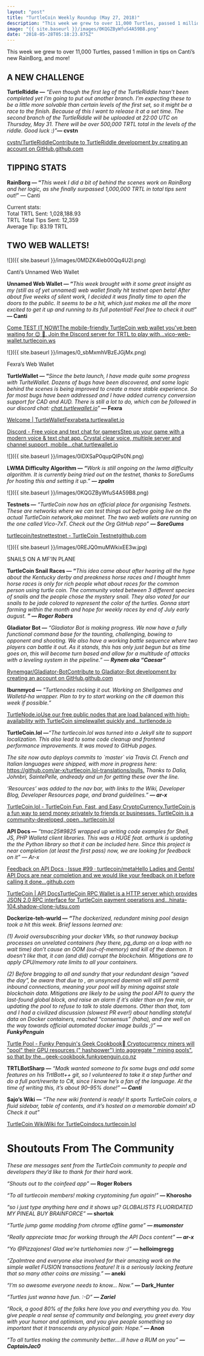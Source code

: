 ```yaml
---
layout: "post"
title: "TurtleCoin Weekly Roundup (May 27, 2018)"
description: "This week we grew to over 11,000 Turtles, passed 1 million in tips on Canti’s new RainBorg, and more!"
image: "{{ site.baseurl }}/images/0KQGZByWfuS4A59B8.png"
date: "2018-05-28T05:18:23.875Z"
---
```


This week we grew to over 11,000 Turtles, passed 1 million in tips on Canti’s new RainBorg, and more!

## A NEW CHALLENGE

**TurtleRiddle —** _“Even though the first leg of the TurtleRiddle hasn’t been completed yet I’m going to put out another branch. I’m expecting these to be a little more solvable than certain levels of the first set, so it might be a race to the finish. Because of this I want to release it at a set time. The second branch of the TurtleRiddle will be uploaded at 22:00 UTC on Thursday, May 31\. There will be over 500,000 TRTL total in the levels of the riddle. Good luck :)”_**— cvstn**

[cvstn/TurtleRiddleContribute to TurtleRiddle development by creating an account on GitHub.github.com](https://github.com/cvstn/TurtleRiddle)

## TIPPING STATS

**RainBorg — “**_This week I did a bit of behind the scenes work on RainBorg and her logic, as she finally surpassed 1,000,000 TRTL in total tips sent out!_” — Canti

Current stats:  
Total TRTL Sent: 1,028,188.93  
TRTL Total Tips Sent: 12,359  
Average Tip: 83.19 TRTL

## TWO WEB WALLETS!

![]({{ site.baseurl }}/images/0MDZK4leb00Qq4U2l.png)

Canti’s Unnamed Web Wallet

**Unnamed Web Wallet — “**_This week brought with it some great insight as my (still as of yet unnamed) web wallet finally hit testnet open beta! After about five weeks of silent work, I decided it was finally time to open the doors to the public. It seems to be a hit, which just makes me all the more excited to get it up and running to its full potential! Feel free to check it out!_” **— Canti**

[Come TEST IT NOW!The mobile-friendly TurtleCoin web wallet you've been waiting for 😉 🐢. Join the Discord server for TRTL to play with…vico-web-wallet.turtlecoin.ws](https://vico-web-wallet.turtlecoin.ws/)

![]({{ site.baseurl }}/images/0_sbMxmhVBzEJGjMx.png)

Fexra’s Web Wallet

**TurtleWallet — “**_Since the beta launch, I have made quite some progress with TurlteWallet. Dozens of bugs have been discovered, and some logic behind the scenes is being improved to create a more stable experience. So far most bugs have been addressed and I have added currency conversion support for CAD and AUD. There is still a lot to do, which can be followed in our discord chat:_ [_chat.turtlewallet.io_](http://chat.turtlewallet.io/)” **— Fexra**

[Welcome | TurtleWalletFexrabeta.turtlewallet.io](https://beta.turtlewallet.io/)

[Discord - Free voice and text chat for gamersStep up your game with a modern voice & text chat app. Crystal clear voice, multiple server and channel support, mobile…chat.turtlewallet.io](http://chat.turtlewallet.io/)

![]({{ site.baseurl }}/images/0IDXSaP0qupQIPs0N.png)

**LWMA Difficulty Algorithm — _“_**_Work is still ongoing on the lwma difficulty algorithm. It is currently being tried out on the testnet, thanks to SoreGums for hosting this and setting it up.”_ **_— zpalm_**

![]({{ site.baseurl }}/images/0KQGZByWfuS4A59B8.png)

**Testnets —** _“TurtleCoin now has an official place for organising Testnets. These are networks where we can test things out before going live on the actual TurtleCoin network,aka mainnet. The two web wallets are running on the one called Vico-7xT. Check out the Org GitHub repo”_ **_— SoreGums_**

[turtlecoin/testnettestnet - TurtleCoin Testnetgithub.com](https://github.com/turtlecoin/testnet/compare/lwma-2...ZedPea:lwma-2)

![]({{ site.baseurl }}/images/0REJQ0muMWkixEE3w.jpg)

SNAILS ON A MF’IN PLANE

**TurtleCoin Snail Races — _“_**_This idea came about after hearing all the hype about the Kentucky derby and preakness horse races and I thought hmm horse races is only for rich people what about races for the common person using turtle coin. The community voted between 3 different species of snails and the people chose the mystery snail. They also voted for our snails to be jade colored to represent the color of the turtles. Gonna start farming within the month and hope for weekly races by end of July early august._ **_” — Roger Robers_**

**Gladiator Bot —** _“Gladiator Bot is making progress. We now have a fully functional command base for the taunting, challenging, bowing to opponent and shooting. We also have a working battle sequence where two players can battle it out. As it stands, this has only just begun but as time goes on, this will become turn based and allow for a multitude of attacks with a leveling system in the pipeline.” —_ **_Rynem aka “Caesar”_**

[Rynemgar/Gladiator-BotContribute to Gladiator-Bot development by creating an account on GitHub.github.com](https://github.com/rynemgar/gladiator-bot)

**Iburnmycd —** _“Turtlenodes rocking it out. Working on Shellgames and Walletd-ha wrapper. Plan to try to start working on the c# daemon this week if possible.”_

[TurtleNode.ioUse our free public nodes that are load balanced with high-availability with TurtleCoin simplewallet quickly and…turtlenode.io](https://turtlenode.io/)

**TurtleCoin.lol —**_“The turtlecoin.lol was turned into a Jekyll site to support localization. This also lead to some code cleanup and frontend performance improvements. It was moved to GitHub pages._

_The site now auto deploys commits to \`master\` via Travis CI. French and Italian languages were shipped, with more in progress here:_ <https://github.com/ar-x/turtlecoin.lol-translations/pulls.> _Thanks to Dalia, Johnbri, SaintePelle, andready and un for getting these over the line._

_‘Resources’ was added to the nav bar, with links to the Wiki, Developer Blog, Developer Resources page, and brand guidelines.”_ **_— ar-x_**

[TurtleCoin.lol - TurtleCoin Fun, Fast, and Easy CryptoCurrency.TurtleCoin is a fun way to send money privately to friends or businesses. TurtleCoin is a community-developed, open…turtlecoin.lol](https://turtlecoin.lol/)

**API Docs —** _“tmac25#9825 wrapped up writing code examples for Shell, JS, PHP Walletd client libraries. This was a HUGE feat. arthurk is updating the the Python library so that it can be included here. Since this project is near completion (at least the first pass) now, we are looking for feedback on it” — Ar-x_

[Feedback on API Docs · Issue #99 · turtlecoin/metaHello Ladies and Gents! API Docs are near completion and we would like your feedback on it before calling it done…github.com](https://github.com/turtlecoin/meta/issues/99)

[TurtleCoin | API DocsTurtleCoin RPC Wallet is a HTTP server which provides JSON 2.0 RPC interface for TurtleCoin payment operations and…hinata-104.shadow-clone-jutsu.com](https://hinata-104.shadow-clone-jutsu.com/)

**Dockerize-teh-wurld — _“_**_The dockerized, redundant mining pool design took a hit this week. Brief lessons learned are:_

_(1) Avoid oversubscribing your docker VMs, so that runaway backup processes on unrelated containers (hey there, pg_dump on a loop with no wait time) don’t cause an OOM (out-of-memory) and kill of the daemon. It doesn’t like that, it can (and did) corrupt the blockchain. Mitigations are to apply CPU/memory rate limits to all your containers._

_(2) Before bragging to all and sundry that your redundant design “saved the day”, be aware that due to <unknown factors>, an unsynced daemon will still permit inbound connections, meaning your pool will by mining against stale blockchain data. Mitigations are likely to be using the pool API to query the last-found global block, and raise an alarm if it’s older than an few min, or updating the pool to refuse to talk to stale daemons. Other than that, tom and I had a civilized discussion (slowest PR ever!) about handling stateful data on Docker containers, reached “consensus” (haha), and are well on the way towards official automated docker image builds ;)”_ **_— FunkyPenguin_**

[Turtle Pool - Funky Penguin's Geek Cookbook Cryptocurrency miners will "pool" their GPU resources (" hashpower") into aggregate " mining pools", so that by the…geek-cookbook.funkypenguin.co.nz](https://geek-cookbook.funkypenguin.co.nz/recipies/turtle-pool/)

**TRTLBotSharp —** _“Madk wanted someone to fix some bugs and add some features on his TrtlBott++ git, so I volunteered to take it a step further and do a full port/rewrite to C#, since I know he’s a fan of the language. At the time of writing this, it’s about 90–95% done!”_ **_— Canti_**

**Sajo’s Wiki —** _“The new wiki frontend is ready! It sports TurtleCoin colors, a fluid sidebar, table of contents, and it’s hosted on a memorable domain! xD Check it out”_

[TurtleCoin WikiWiki for TurtleCoindocs.turtlecoin.lol](https://docs.turtlecoin.lol/)

# Shoutouts From The Community

_These are messages sent from the TurtleCoin community to people and developers they’d like to thank for their hard work._

_“Shouts out to the coinfeed app”_ **— Roger Robers**

_“To all turtlecoin members! making cryptomining fun again!”_ **— Khorosho**

_“so i just type anything here and it shows up? GLOBALISTS FLUORIDATED MY PINEAL BUY BRAINFORCE”_ **— shortok**

_“Turtle jump game modding from chrome offline game”_ **_— mumonster_**

_“Really appreciate tmac for working through the API Docs content”_ **_— ar-x_**

_“Yo @Pizzajones! Glad we’re turtlehomies now :)”_ **— helloimgregg**

_“Zpalmtree and everyone else involved for their amazing work on the simple wallet FUSION transactions feature! It is a seriously lacking feature that so many other coins are missing.”_ **— aneki**

_“I’m so awesome everyone needs to know… Now.”_ **— Dark_Hunter**

_“Turtles just wanna have fun. :-D”_ **_— Zariel_**

_“Rock, a good 80% of the folks here love you and everything you do. You give people a real sense of community and belonging, you greet every day with your humor and optimism, and you give people something so important that it transcends any physical gain: Hope.”_ **— Anon**

_“To all turtles making the community better….ill have a RUM on you”_ **_— CaptainJac0_**

